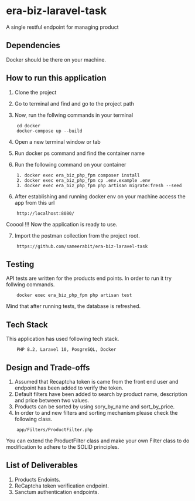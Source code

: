 # era-biz-laravel-task

A single restful endpoint for managing product

## Dependencies

Docker should be there on your machine.

## How to run this application

1. Clone the project

2. Go to terminal and find and go to the project path

3. Now, run the follwing commands in your terminal

```
    cd docker
    docker-compose up --build
```

4. Open a new terminal window or tab

5. Run docker ps command and find the container name

6. Run the following command on your container

```
    1. docker exec era_biz_php_fpm composer install
    2. docker exec era_biz_php_fpm cp .env.example .env
    3. docker exec era_biz_php_fpm php artisan migrate:fresh --seed
```

6. After establishing and running docker env on your machine access the app from this url

```
    http://localhost:8080/
```

Cooool !!! Now the application is ready to use.

7. Import the postman collection from the project root.

```
    https://github.com/sameerabit/era-biz-laravel-task
```

## Testing

API tests are written for the products end points. In order to run it try follwing commands.

```
    docker exec era_biz_php_fpm php artisan test
```

Mind that after running tests, the database is refreshed.

## Tech Stack

This application has used following tech stack.

```
    PHP 8.2, Laravel 10, PosgreSQL, Docker
```

## Design and Trade-offs

1. Assumed that Recaptcha token is came from the front end user and endpoint has been added to verify the token.
2. Default filters have been added to search by product name, description and price between two values.
3. Products can be sorted by using sory_by_name and sort_by_price.
4. In order to and new filters and sorting mechanism please check the following class.

```
    app/Filters/ProductFilter.php
```

You can extend the ProductFilter class and make your own Filter class to do modification
to adhere to the SOLID principles.

## List of Deliverables

1. Products Endoints.
2. ReCaptcha token verification endpoint.
3. Sanctum authentication endpoints.
